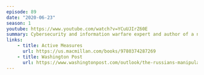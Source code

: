 ```yaml
---
episode: 89
date: "2020-06-23"
season: 1
youtube: https://www.youtube.com/watch?v=YCuUJIrZ60E
summary: Cybersecurity and information warfare expert and author of a new history of information operations
links:
    - title: Active Measures
      url: https://us.macmillan.com/books/9780374287269
    - title: Washington Post
      url: https://www.washingtonpost.com/outlook/the-russians-manipulated-our-elections-we-helped/2020/04/23/e44e9e76-5742-11ea-9000-f3cffee23036_story.html
---
```

